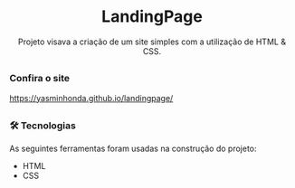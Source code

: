 <h1 align="center"> LandingPage</h1>

<p align="center">Projeto visava a criação de um site simples com a utilização de HTML & CSS.</p>

##

### Confira o site
https://yasminhonda.github.io/landingpage/

##

### 🛠 Tecnologias

As seguintes ferramentas foram usadas na construção do projeto:

- HTML
- CSS
